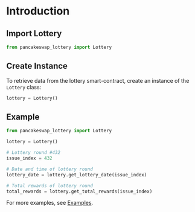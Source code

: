 # Introduction

## Import Lottery

```python
from pancakeswap_lottery import Lottery
```

## Create Instance

To retrieve data from the lottery smart-contract, create an instance of the `Lottery` class:

```python
lottery = Lottery()
```

## Example
```python
from pancakeswap_lottery import Lottery

lottery = Lottery()

# Lottery round #432
issue_index = 432

# Date and time of lottery round
lottery_date = lottery.get_lottery_date(issue_index)

# Total rewards of lottery round
total_rewards = lottery.get_total_rewards(issue_index)
```

For more examples, see [Examples](examples.md).